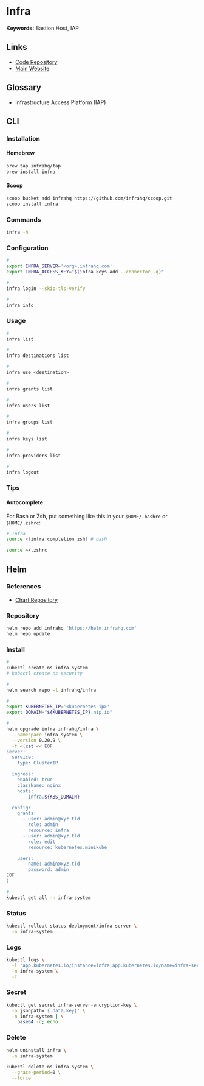 # Infra

**Keywords:** Bastion Host, IAP

## Links

- [Code Repository](https://github.com/infrahq/infra)
- [Main Website](https://infrahq.com)

## Glossary

- Infrastructure Access Platform (IAP)

## CLI

### Installation

#### Homebrew

```sh
brew tap infrahq/tap
brew install infra
```

#### Scoop

```sh
scoop bucket add infrahq https://github.com/infrahq/scoop.git
scoop install infra
```

### Commands

```sh
infra -h
```

### Configuration

```sh
#
export INFRA_SERVER='<org>.infrahq.com'
export INFRA_ACCESS_KEY="$(infra keys add --connector -q)"

#
infra login --skip-tls-verify

#
infra info
```

### Usage

```sh
#
infra list

#
infra destinations list

#
infra use <destination>

#
infra grants list

#
infra users list

#
infra groups list

#
infra keys list

#
infra providers list

#
infra logout
```

### Tips

#### Autocomplete

For Bash or Zsh, put something like this in your `$HOME/.bashrc` or `$HOME/.zshrc`:

```sh
# Infra
source <(infra completion zsh) # bash
```

```sh
source ~/.zshrc
```

## Helm

### References

- [Chart Repository](https://github.com/infrahq/infra/tree/main/helm/charts/infra)

### Repository

```sh
helm repo add infrahq 'https://helm.infrahq.com'
helm repo update
```

### Install

```sh
#
kubectl create ns infra-system
# kubectl create ns security

#
helm search repo -l infrahq/infra

#
export KUBERNETES_IP='<kubernetes-ip>'
export DOMAIN="${KUBERNETES_IP}.nip.io"

#
helm upgrade infra infrahq/infra \
  --namespace infra-system \
  --version 0.20.9 \
  -f <(cat << EOF
server:
  service:
    type: ClusterIP

  ingress:
    enabled: true
    className: nginx
    hosts:
      - infra.${K8S_DOMAIN}

  config:
    grants:
      - user: admin@xyz.tld
        role: admin
        resource: infra
      - user: admin@xyz.tld
        role: edit
        resource: kubernetes.minikube

    users:
      - name: admin@xyz.tld
        password: admin
EOF
)

#
kubectl get all -n infra-system
```

### Status

```sh
kubectl rollout status deployment/infra-server \
  -n infra-system
```

### Logs

```sh
kubectl logs \
  -l 'app.kubernetes.io/instance=infra,app.kubernetes.io/name=infra-server' \
  -n infra-system \
  -f
```

### Secret

```sh
kubectl get secret infra-server-encryption-key \
  -o jsonpath='{.data.key}' \
  -n infra-system | \
    base64 -d; echo
```

### Delete

```sh
helm uninstall infra \
  -n infra-system

kubectl delete ns infra-system \
  --grace-period=0 \
  --force
```
